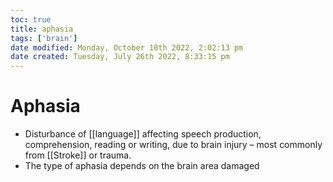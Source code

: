 ```yaml
---
toc: true
title: aphasia
tags: ['brain']
date modified: Monday, October 10th 2022, 2:02:13 pm
date created: Tuesday, July 26th 2022, 8:33:15 pm
---
```


# Aphasia
- Disturbance of [[language]] affecting speech production, comprehension, reading or writing, due to brain injury – most commonly from [[Stroke]] or trauma.
- The type of aphasia depends on the brain area damaged



